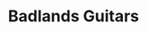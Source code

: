 ---
title: "Badlands Guitars"
url: /brighton-and-hove/badlands-guitars/
shop: musical instrument
---